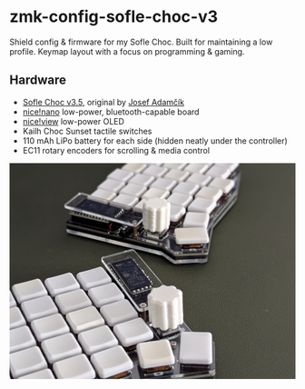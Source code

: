 # zmk-config-sofle-choc-v3

Shield config & firmware for my Sofle Choc. Built for maintaining a low profile. Keymap layout with a focus on programming & gaming.

## Hardware

- [Sofle Choc v3.5](https://github.com/josefadamcik/SofleKeyboard), original by [Josef Adamčík](https://github.com/josefadamcik/SofleKeyboard)
- [nice!nano](https://nicekeyboards.com/nice-nano/) low-power, bluetooth-capable board
- [nice!view](https://nicekeyboards.com/nice-view) low-power OLED
- Kailh Choc Sunset tactile switches
- 110 mAh LiPo battery for each side (hidden neatly under the controller)
- EC11 rotary encoders for scrolling & media control

![Her](./images/portrait.jpg)
